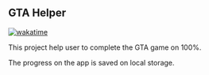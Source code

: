 ## GTA Helper
[![wakatime](https://wakatime.com/badge/user/0a37bb0e-06f5-473c-8296-dc600e1c0d35/project/efeeb472-94bb-4706-967e-4624d3409f05.svg)](https://wakatime.com/badge/user/0a37bb0e-06f5-473c-8296-dc600e1c0d35/project/efeeb472-94bb-4706-967e-4624d3409f05)

This project help user to complete the GTA game on 100%.

The progress on the app is saved on local storage.
